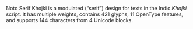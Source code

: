 Noto Serif Khojki is a modulated (“serif”) design for texts in the Indic _Khojki_ script. It has multiple weights, contains 421 glyphs, 11 OpenType features, and supports 144 characters from 4 Unicode blocks.